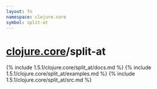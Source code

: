 ```yaml
---
layout: fn
namespace: clojure.core
symbol: split-at
---
```


# [clojure.core](../)/split-at

{% include 1.5.1/clojure.core/split_at/docs.md %}
{% include 1.5.1/clojure.core/split_at/examples.md %}
{% include 1.5.1/clojure.core/split_at/src.md %}

